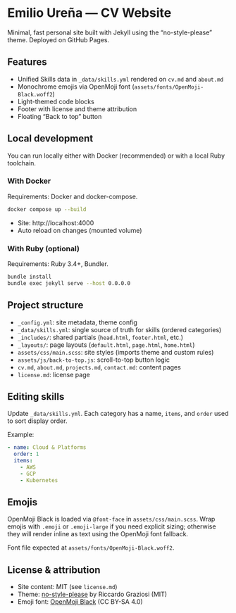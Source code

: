 # Emilio Ureña — CV Website

Minimal, fast personal site built with Jekyll using the “no-style-please” theme. Deployed on GitHub Pages.

## Features
- Unified Skills data in `_data/skills.yml` rendered on `cv.md` and `about.md`
- Monochrome emojis via OpenMoji font (`assets/fonts/OpenMoji-Black.woff2`)
- Light-themed code blocks
- Footer with license and theme attribution
- Floating “Back to top” button

## Local development
You can run locally either with Docker (recommended) or with a local Ruby toolchain.

### With Docker
Requirements: Docker and docker-compose.

```bash
docker compose up --build
```

- Site: http://localhost:4000
- Auto reload on changes (mounted volume)

### With Ruby (optional)
Requirements: Ruby 3.4+, Bundler.

```bash
bundle install
bundle exec jekyll serve --host 0.0.0.0
```

## Project structure
- `_config.yml`: site metadata, theme config
- `_data/skills.yml`: single source of truth for skills (ordered categories)
- `_includes/`: shared partials (`head.html`, `footer.html`, etc.)
- `_layouts/`: page layouts (`default.html`, `page.html`, `home.html`)
- `assets/css/main.scss`: site styles (imports theme and custom rules)
- `assets/js/back-to-top.js`: scroll-to-top button logic
- `cv.md`, `about.md`, `projects.md`, `contact.md`: content pages
- `license.md`: license page

## Editing skills
Update `_data/skills.yml`. Each category has a name, `items`, and `order` used to sort display order.

Example:
```yaml
- name: Cloud & Platforms
  order: 1
  items:
    - AWS
    - GCP
    - Kubernetes
```

## Emojis
OpenMoji Black is loaded via `@font-face` in `assets/css/main.scss`. Wrap emojis with `.emoji` or `.emoji-large` if you need explicit sizing; otherwise they will render inline as text using the OpenMoji font fallback.

Font file expected at `assets/fonts/OpenMoji-Black.woff2`.

## License & attribution
- Site content: MIT (see `license.md`)
- Theme: [no-style-please](https://github.com/riggraz/no-style-please) by Riccardo Graziosi (MIT)
- Emoji font: [OpenMoji Black](https://github.com/hfg-gmuend/openmoji) (CC BY-SA 4.0)
